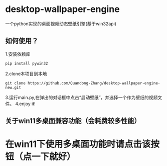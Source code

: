 # desktop-wallpaper-engine
一个python实现的桌面视频动态壁纸引擎(基于win32api)
## 如何使用？
1.安装依赖库  
```python
pip install pywin32
```
2.clone本项目到本地 
```
git clone https://github.com/Quandong-Zhang/desktop-wallpaper-engine-new.git
```
3.运行main.py,在弹出的对话框中点击“启动壁纸”，并选择一个作为壁纸的视频文件。
4.enjoy it!

## 关于win11多桌面兼容功能（会耗费较多性能）
# 在win11下使用多桌面功能时请点击该按钮（点一下就好）
